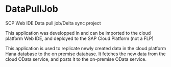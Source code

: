 # DataPullJob
SCP Web IDE Data pull job/Delta sync project

This application was developped in and can be imported to the cloud platform Web IDE, and deployed to the SAP Cloud Platform (not a FLP)

This application is used to replicate newly created data in the cloud platform Hana database to the on premise database.
It fetches the new data from the cloud OData service, and posts it to the on-premise OData service.
